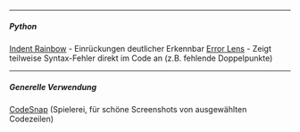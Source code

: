 
---

##### Python
[Indent Rainbow](https://marketplace.visualstudio.com/items?itemName=oderwat.indent-rainbow) - Einrückungen deutlicher Erkennbar
[Error Lens](https://marketplace.visualstudio.com/items?itemName=usernamehw.errorlens) - Zeigt teilweise Syntax-Fehler direkt im Code an (z.B. fehlende Doppelpunkte)

---
##### Generelle Verwendung
[CodeSnap](https://marketplace.visualstudio.com/items?itemName=adpyke.codesnap) (Spielerei, für schöne Screenshots von ausgewählten Codezeilen)

